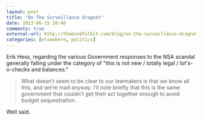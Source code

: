 ```yaml
---
layout: post
title: "On The Surveillance Dragnet"
date: 2013-06-15 20:40
comments: true
external-url: http://themindfulbit.com/blog/on-the-surveillance-dragnet
categories: [elsewhere, politics]
---
```


Erik Hess, regarding the various Government responses to the NSA scandal generally falling under the category of "this is not new / totally legal / lot's-o-checks and balances."

> What doesn’t seem to be clear to our lawmakers is that we know all this, and we’re mad anyway. I’ll note briefly that this is the same government that couldn’t get their act together enough to avoid budget sequestration.

Well said.